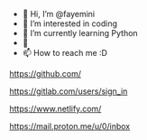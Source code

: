 - 👋 Hi, I’m @fayemini
- 👀 I’m interested in coding
- 🌱 I’m currently learning Python
- 💞️ 
- 📫 How to reach me :D

https://github.com/

https://gitlab.com/users/sign_in

https://www.netlify.com/

https://mail.proton.me/u/0/inbox

<!---
fayemini/fayemini is a ✨ special ✨ repository because its `README.md` (this file) appears on your GitHub profile.
You can click the Preview link to take a look at your changes.
--->
